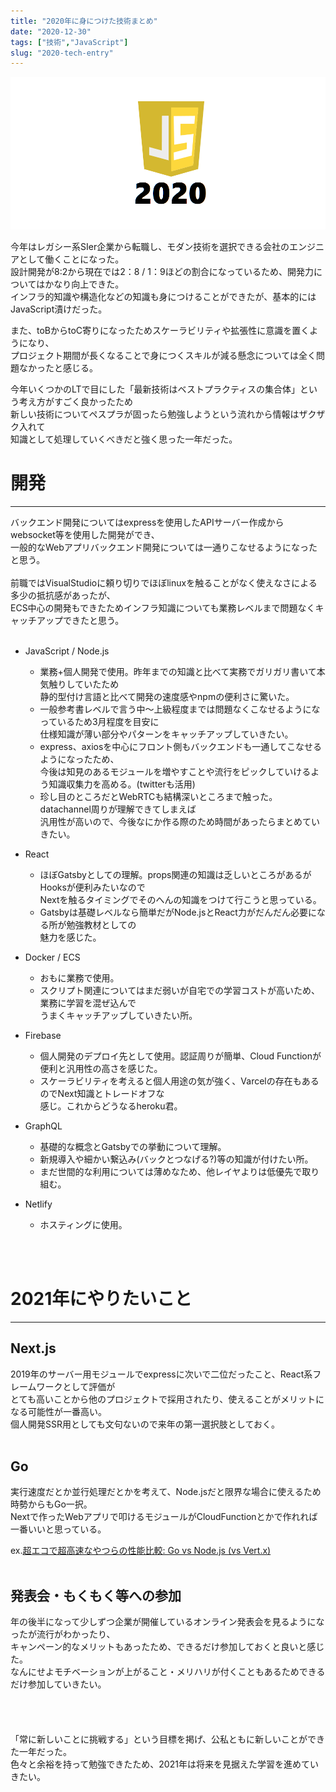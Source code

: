 ```yaml
---
title: "2020年に身につけた技術まとめ"
date: "2020-12-30"
tags: ["技術","JavaScript"]
slug: "2020-tech-entry"
---
```


![a](../images/posts-image/2020-12-30.png)

今年はレガシー系SIer企業から転職し、モダン技術を選択できる会社のエンジニアとして働くことになった。<br>
設計開発が8:2から現在では2：8 / 1：9ほどの割合になっているため、開発力についてはかなり向上できた。<br>
インフラ的知識や構造化などの知識も身につけることができたが、基本的にはJavaScript漬けだった。<br>

また、toBからtoC寄りになったためスケーラビリティや拡張性に意識を置くようになり、<br>
プロジェクト期間が長くなることで身につくスキルが減る懸念については全く問題なかったと感じる。

今年いくつかのLTで目にした「最新技術はベストプラクティスの集合体」という考え方がすごく良かったため<br>
新しい技術についてペスプラが固ったら勉強しようという流れから情報はザクザク入れて<br>
知識として処理していくべきだと強く思った一年だった。<br>

# 開発
------------------------------------------------------------------------------------------------------------
バックエンド開発についてはexpressを使用したAPIサーバー作成からwebsocket等を使用した開発ができ、<br>
一般的なWebアプリバックエンド開発については一通りこなせるようになったと思う。<br>
<br>
前職ではVisualStudioに頼り切りでほぼlinuxを触ることがなく使えなさによる多少の抵抗感があったが、<br>
ECS中心の開発もできたためインフラ知識についても業務レベルまで問題なくキャッチアップできたと思う。<br>
<br>

* JavaScript / Node.js
    * 業務+個人開発で使用。昨年までの知識と比べて実務でガリガリ書いて本気触りしていたため<br>
      静的型付け言語と比べて開発の速度感やnpmの便利さに驚いた。
    * 一般参考書レベルで言う中～上級程度までは問題なくこなせるようになっているため3月程度を目安に<br>
      仕様知識が薄い部分やパターンをキャッチアップしていきたい。
    * express、axiosを中心にフロント側もバックエンドも一通してこなせるようになったため、<br>
      今後は知見のあるモジュールを増やすことや流行をピックしていけるよう知識収集力を高める。(twitterも活用)
    * 珍し目のところだとWebRTCも結構深いところまで触った。datachannel周りが理解できてしまえば<br>汎用性が高いので、今後なにか作る際のため時間があったらまとめていきたい。

* React
    * ほぼGatsbyとしての理解。props関連の知識は乏しいところがあるがHooksが便利みたいなので<br>
      Nextを触るタイミングでそのへんの知識をつけて行こうと思っている。
    * Gatsbyは基礎レベルなら簡単だがNode.jsとReact力がだんだん必要になる所が勉強教材としての<br>魅力を感じた。

* Docker / ECS
    * おもに業務で使用。
    * スクリプト関連についてはまだ弱いが自宅での学習コストが高いため、業務に学習を混ぜ込んで<br>うまくキャッチアップしていきたい所。

* Firebase
    * 個人開発のデプロイ先として使用。認証周りが簡単、Cloud Functionが便利と汎用性の高さを感じた。
    * スケーラビリティを考えると個人用途の気が強く、Varcelの存在もあるのでNext知識とトレードオフな<br>感じ。これからどうなるheroku君。

* GraphQL
    * 基礎的な概念とGatsbyでの挙動について理解。
    * 新規導入や細かい繋込み(バックとつなげる?)等の知識が付けたい所。
    * まだ世間的な利用については薄めなため、他レイヤよりは低優先で取り組む。

* Netlify
    * ホスティングに使用。

<br>
<br>

# 2021年にやりたいこと
------------------------------------------------------------------------------------------------------------

## Next.js
2019年のサーバー用モジュールでexpressに次いで二位だったこと、React系フレームワークとして評価が<br>とても高いことから他のプロジェクトで採用されたり、使えることがメリットになる可能性が一番高い。<br>
個人開発SSR用としても文句ないので来年の第一選択肢としておく。<br>
<br>

## Go
実行速度だとか並行処理だとかを考えて、Node.jsだと限界な場合に使えるため時勢からもGo一択。<br>
Nextで作ったWebアプリで叩けるモジュールがCloudFunctionとかで作れれば一番いいと思っている。<br>

ex.[超エコで超高速なやつらの性能比較: Go vs Node.js (vs Vert.x)](https://qiita.com/LightSpeedC/items/c3537a265fb9f3152f4c)<br>
<br>

## 発表会・もくもく等への参加

年の後半になって少しずつ企業が開催しているオンライン発表会を見るようになったが流行がわかったり、<br>
キャンペーン的なメリットもあったため、できるだけ参加しておくと良いと感じた。<br>
なんにせよモチベーションが上がること・メリハリが付くこともあるためできるだけ参加していきたい。<br>
<br>
<br><br><br>
「常に新しいことに挑戦する」という目標を掲げ、公私ともに新しいことができた一年だった。<br>
色々と余裕を持って勉強できたため、2021年は将来を見据えた学習を進めていきたい。